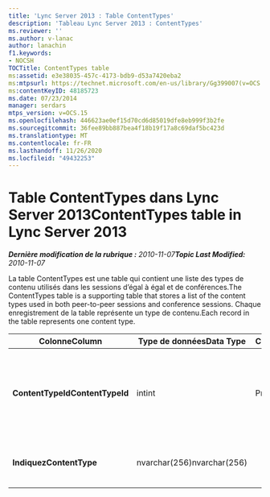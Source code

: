 ```yaml
---
title: 'Lync Server 2013 : Table ContentTypes'
description: 'Tableau Lync Server 2013 : ContentTypes'
ms.reviewer: ''
ms.author: v-lanac
author: lanachin
f1.keywords:
- NOCSH
TOCTitle: ContentTypes table
ms:assetid: e3e38035-457c-4173-bdb9-d53a7420eba2
ms:mtpsurl: https://technet.microsoft.com/en-us/library/Gg399007(v=OCS.15)
ms:contentKeyID: 48185723
ms.date: 07/23/2014
manager: serdars
mtps_version: v=OCS.15
ms.openlocfilehash: 446623ae0ef15d70cd6d85019dfe8eb999f3b2fe
ms.sourcegitcommit: 36fee89bb887bea4f18b19f17a8c69daf5bc423d
ms.translationtype: MT
ms.contentlocale: fr-FR
ms.lasthandoff: 11/26/2020
ms.locfileid: "49432253"
---
```

# <a name="contenttypes-table-in-lync-server-2013"></a><span data-ttu-id="f867c-103">Table ContentTypes dans Lync Server 2013</span><span class="sxs-lookup"><span data-stu-id="f867c-103">ContentTypes table in Lync Server 2013</span></span>

<div data-xmlns="http://www.w3.org/1999/xhtml">

<div class="topic" data-xmlns="http://www.w3.org/1999/xhtml" data-msxsl="urn:schemas-microsoft-com:xslt" data-cs="https://msdn.microsoft.com/">

<div data-asp="https://msdn2.microsoft.com/asp">



</div>

<div id="mainSection">

<div id="mainBody"><span data-ttu-id="f867c-104">

<span> </span></span><span class="sxs-lookup"><span data-stu-id="f867c-104">

<span> </span></span></span>

<span data-ttu-id="f867c-105">_**Dernière modification de la rubrique :** 2010-11-07_</span><span class="sxs-lookup"><span data-stu-id="f867c-105">_**Topic Last Modified:** 2010-11-07_</span></span>

<span data-ttu-id="f867c-106">La table ContentTypes est une table qui contient une liste des types de contenu utilisés dans les sessions d’égal à égal et de conférences.</span><span class="sxs-lookup"><span data-stu-id="f867c-106">The ContentTypes table is a supporting table that stores a list of the content types used in both peer-to-peer sessions and conference sessions.</span></span> <span data-ttu-id="f867c-107">Chaque enregistrement de la table représente un type de contenu.</span><span class="sxs-lookup"><span data-stu-id="f867c-107">Each record in the table represents one content type.</span></span>


<table>
<colgroup>
<col style="width: 25%" />
<col style="width: 25%" />
<col style="width: 25%" />
<col style="width: 25%" />
</colgroup>
<thead>
<tr class="header">
<th><span data-ttu-id="f867c-108">Colonne</span><span class="sxs-lookup"><span data-stu-id="f867c-108">Column</span></span></th>
<th><span data-ttu-id="f867c-109">Type de données</span><span class="sxs-lookup"><span data-stu-id="f867c-109">Data Type</span></span></th>
<th><span data-ttu-id="f867c-110">Clé/Index</span><span class="sxs-lookup"><span data-stu-id="f867c-110">Key/Index</span></span></th>
<th><span data-ttu-id="f867c-111">Détails</span><span class="sxs-lookup"><span data-stu-id="f867c-111">Details</span></span></th>
</tr>
</thead>
<tbody>
<tr class="odd">
<td><p><span data-ttu-id="f867c-112"><strong>ContentTypeId</strong></span><span class="sxs-lookup"><span data-stu-id="f867c-112"><strong>ContentTypeId</strong></span></span></p></td>
<td><p><span data-ttu-id="f867c-113">int</span><span class="sxs-lookup"><span data-stu-id="f867c-113">int</span></span></p></td>
<td><p><span data-ttu-id="f867c-114">Principal</span><span class="sxs-lookup"><span data-stu-id="f867c-114">Primary</span></span></p></td>
<td><p><span data-ttu-id="f867c-115">Numéro unique identifiant le type de contenu.</span><span class="sxs-lookup"><span data-stu-id="f867c-115">Unique number identifying the content type.</span></span></p></td>
</tr>
<tr class="even">
<td><p><span data-ttu-id="f867c-116"><strong>Indiquez</strong></span><span class="sxs-lookup"><span data-stu-id="f867c-116"><strong>ContentType</strong></span></span></p></td>
<td><p><span data-ttu-id="f867c-117">nvarchar(256)</span><span class="sxs-lookup"><span data-stu-id="f867c-117">nvarchar(256)</span></span></p></td>
<td> </td>
<td><p><span data-ttu-id="f867c-118">Nom du type de contenu.</span><span class="sxs-lookup"><span data-stu-id="f867c-118">Content type name.</span></span></p></td>
</tr>
</tbody>
</table><span data-ttu-id="f867c-119">


</div>

<span> </span>

</div>

</div>

</span><span class="sxs-lookup"><span data-stu-id="f867c-119">


</div>

<span> </span>

</div>

</div>

</span></span></div>

